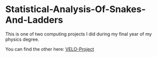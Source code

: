 # Statistical-Analysis-Of-Snakes-And-Ladders

This is one of two computing projects I did during my final year of my physics degree.

You can find the other here: [VELO-Project](https://github.com/Deijin27/VELO-Project)
